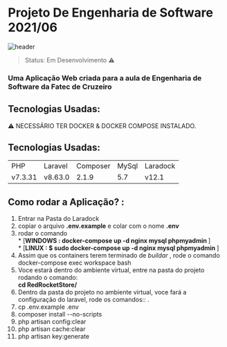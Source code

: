 # Projeto De Engenharia de Software 2021/06
![header](https://user-images.githubusercontent.com/38620899/106385660-2de04b00-63b0-11eb-9747-843cdc397c76.PNG)

> Status: Em Desenvolvimento ⚠️

### Uma Aplicação Web criada para a aula de Engenharia de Software da Fatec de Cruzeiro 

## Tecnologias Usadas:

⚠️ NECESSÁRIO TER DOCKER & DOCKER COMPOSE INSTALADO.

## Tecnologias Usadas:

<table>
  <tr>
    <td>PHP</td>
    <td>Laravel</td>
    <td>Composer</td>
    <td>MySql</td>
    <td>Laradock</td>
  </tr>
  <tr>
    <td>v7.3.31</td>
    <td>v8.63.0</td>
    <td>2.1.9</td>
    <td>5.7</td>
    <td>v12.1</td>
  </tr>
</table>

## Como rodar a Aplicação?  :

1) Entrar na Pasta do Laradock
2) copiar o arquivo <b>.env.example</b> e colar com o nome <b>.env</b>
3) rodar o comando <br> * [<b>WINDOWS : docker-compose up -d nginx mysql phpmyadmin </b>] <br> * [<b>LINUX : $ sudo docker-compose up -d nginx mysql phpmyadmin </b>]
4) Assim que os containers terem terminado de *buildar* , rode o comando <br> docker-compose exec workspace bash
5) Voce estará dentro do ambiente virtual, entre na pasta do projeto rodando o comando: <br> <b> cd RedRocketStore/ </b>
6) Dentro da pasta do projeto no ambiente virtual, voce fará a configuração do laravel, rode os comandos:: .
7) cp .env.example .env
8) composer install --no-scripts
9) php artisan config:clear
10) php artisan cache:clear
11) php artisan key:generate


